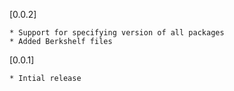 [0.0.2]

    * Support for specifying version of all packages
    * Added Berkshelf files

[0.0.1]

    * Intial release
